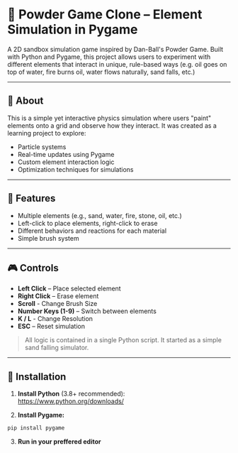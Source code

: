 # 🧪 Powder Game Clone – Element Simulation in Pygame

A 2D sandbox simulation game inspired by Dan-Ball's Powder Game. Built with Python and Pygame, this project allows users to experiment with different elements that interact in unique, rule-based ways (e.g. oil goes on top of water, fire burns oil, water flows naturally, sand falls, etc.)

---

## 🧠 About

This is a simple yet interactive physics simulation where users "paint" elements onto a grid and observe how they interact. It was created as a learning project to explore:

- Particle systems
- Real-time updates using Pygame
- Custom element interaction logic
- Optimization techniques for simulations

---

## 🧩 Features

- Multiple elements (e.g., sand, water, fire, stone, oil, etc.)
- Left-click to place elements, right-click to erase
- Different behaviors and reactions for each material
- Simple brush system

---

## 🎮 Controls

- **Left Click** – Place selected element  
- **Right Click** – Erase element  
- **Scroll** - Change Brush Size
- **Number Keys (1-9)** – Switch between elements
- **K / L** - Change Resolution
- **ESC** – Reset simulation  

> All logic is contained in a single Python script. It started as a simple sand falling simulator.

---

## 🔧 Installation

1. **Install Python** (3.8+ recommended):  
   https://www.python.org/downloads/

2. **Install Pygame:**

```bash
pip install pygame
```

3. **Run in your preffered editor**

